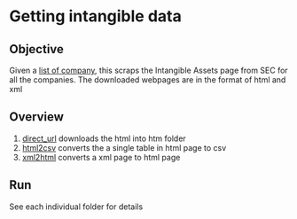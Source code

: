 # Getting intangible data
## Objective
Given a [list of company](https://github.com/kz4/Accounting/blob/master/direct_url/tenk2008after.csv), this scraps the Intangible Assets page from SEC for all the companies. The downloaded webpages are in the format of html and xml
## Overview
1. [direct_url](https://github.com/kz4/Accounting/tree/master/direct_url) downloads the html into htm folder
2. [html2csv](https://github.com/kz4/Accounting/tree/master/html2csv) converts the a single table in html page to csv
3. [xml2html](https://github.com/kz4/Accounting/tree/master/xml2html) converts a xml page to html page
## Run
See each individual folder for details